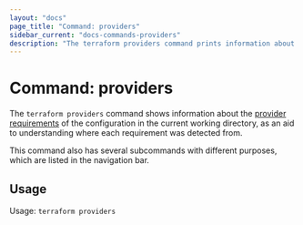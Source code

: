 ```yaml
---
layout: "docs"
page_title: "Command: providers"
sidebar_current: "docs-commands-providers"
description: "The terraform providers command prints information about the providers required in the current configuration."
---
```


# Command: providers

The `terraform providers` command shows information about the
[provider requirements](/docs/language/providers/requirements.html) of the
configuration in the current working directory, as an aid to understanding
where each requirement was detected from.

This command also has several subcommands with different purposes, which
are listed in the navigation bar.

## Usage

Usage: `terraform providers`
